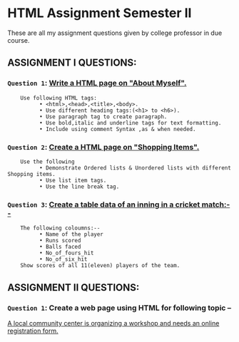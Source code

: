 # HTML Assignment Semester II
These are all my assignment questions given by college professor in due course.

## ASSIGNMENT I QUESTIONS:

### `Question 1`: [Write a HTML page on "About Myself".](https://github.com/xorus-Tnzu/HTML-Assignment/blob/main/Assignment1/about_myself.html)
        Use following HTML tags:
              • <html>,<head>,<title>,<body>.
              • Use different heading tags:(<h1> to <h6>).
              • Use paragraph tag to create paragraph.
              • Use bold,italic and underline tags for text formatting.
              • Include using comment Syntax ,as & when needed.

              
### `Question 2`: [Create a HTML page on "Shopping Items".](https://github.com/xorus-Tnzu/HTML-Assignment/blob/main/Assignment1/shopping_items.html)
        Use the following 
              • Demonstrate Ordered lists & Unordered lists with different Shopping items.
              • Use list item tags.
              • Use the line break tag.

              
### `Question 3`: [Create a table  data of an inning in a cricket match:--](https://github.com/xorus-Tnzu/HTML-Assignment/blob/main/Assignment1/innings.html)
        The following coloumns:--
              • Name of the player
              • Runs scored 
              • Balls faced 
              • No_of_fours_hit
              • No_of_six_hit
        Show scores of all 11(eleven) players of the team.

## ASSIGNMENT II QUESTIONS:

### `Question 1`: Create a web page using HTML for following topic –
[A local community center is organizing a workshop and needs an online registration form.](https://github.com/xorus-Tnzu/HTML-Assignment/blob/main/Assignment2/registration_form.html)
